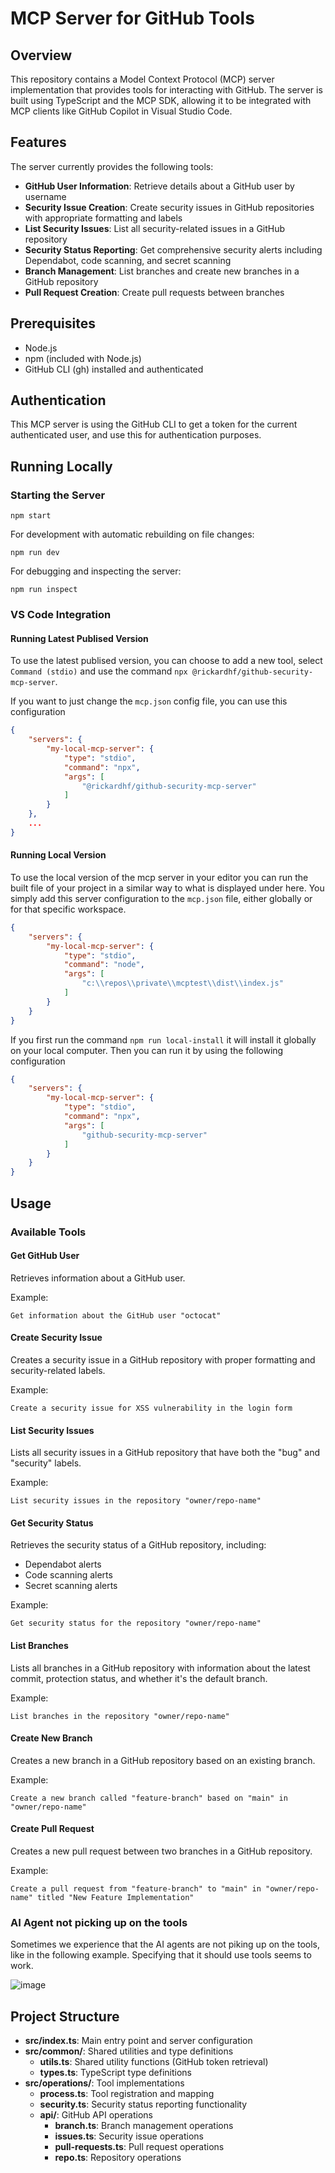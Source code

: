# MCP Server for GitHub Tools

## Overview

This repository contains a Model Context Protocol (MCP) server implementation that provides tools for interacting with GitHub. The server is built using TypeScript and the MCP SDK, allowing it to be integrated with MCP clients like GitHub Copilot in Visual Studio Code.

## Features

The server currently provides the following tools:

- **GitHub User Information**: Retrieve details about a GitHub user by username
- **Security Issue Creation**: Create security issues in GitHub repositories with appropriate formatting and labels
- **List Security Issues**: List all security-related issues in a GitHub repository
- **Security Status Reporting**: Get comprehensive security alerts including Dependabot, code scanning, and secret scanning
- **Branch Management**: List branches and create new branches in a GitHub repository
- **Pull Request Creation**: Create pull requests between branches

## Prerequisites

- Node.js 
- npm (included with Node.js)
- GitHub CLI (gh) installed and authenticated

## Authentication

This MCP server is using the GitHub CLI to get a token for the current authenticated user, and use this for authentication purposes.

## Running Locally

### Starting the Server

```
npm start
```

For development with automatic rebuilding on file changes:
```
npm run dev
```

For debugging and inspecting the server:
```
npm run inspect
```

### VS Code Integration

#### Running Latest Publised Version

To use the latest publised version, you can choose to add a new tool, select `Command (stdio)` and use the command `npx @rickardhf/github-security-mcp-server`.

If you want to just change the `mcp.json` config file, you can use this configuration
```json
{
    "servers": {
        "my-local-mcp-server": {
            "type": "stdio",
            "command": "npx",
            "args": [
                "@rickardhf/github-security-mcp-server"
            ]
        }
    },
    ...
}
```

#### Running Local Version

To use the local version of the mcp server in your editor you can run the built file of your project in a similar way to what is displayed under here. You simply add this server configuration to the `mcp.json` file, either globally or for that specific workspace. 

```json
{
    "servers": {
        "my-local-mcp-server": {
            "type": "stdio",
            "command": "node",
            "args": [
                "c:\\repos\\private\\mcptest\\dist\\index.js"
            ]
        }
    }
}
```

If you first run the command `npm run local-install` it will install it globally on your local computer. Then you can run it by using the following configuration
```json
{
    "servers": {
        "my-local-mcp-server": {
            "type": "stdio",
            "command": "npx",
            "args": [
                "github-security-mcp-server"
            ]
        }
    }
}
```

## Usage

### Available Tools

#### Get GitHub User
Retrieves information about a GitHub user.

Example:
```
Get information about the GitHub user "octocat"
```

#### Create Security Issue
Creates a security issue in a GitHub repository with proper formatting and security-related labels.

Example:
```
Create a security issue for XSS vulnerability in the login form
```

#### List Security Issues
Lists all security issues in a GitHub repository that have both the "bug" and "security" labels.

Example:
```
List security issues in the repository "owner/repo-name"
```

#### Get Security Status
Retrieves the security status of a GitHub repository, including:
- Dependabot alerts
- Code scanning alerts
- Secret scanning alerts

Example:
```
Get security status for the repository "owner/repo-name"
```

#### List Branches
Lists all branches in a GitHub repository with information about the latest commit, protection status, and whether it's the default branch.

Example:
```
List branches in the repository "owner/repo-name"
```

#### Create New Branch
Creates a new branch in a GitHub repository based on an existing branch.

Example:
```
Create a new branch called "feature-branch" based on "main" in "owner/repo-name"
```

#### Create Pull Request
Creates a new pull request between two branches in a GitHub repository.

Example:
```
Create a pull request from "feature-branch" to "main" in "owner/repo-name" titled "New Feature Implementation"
```

### AI Agent not picking up on the tools

Sometimes we experience that the AI agents are not piking up on the tools, like in the following example. Specifying that it should use tools seems to work.

![image](https://github.com/user-attachments/assets/7e2e0d26-0c59-42ae-a6f0-50fadd0b3ea7)


## Project Structure

- **src/index.ts**: Main entry point and server configuration
- **src/common/**: Shared utilities and type definitions
  - **utils.ts**: Shared utility functions (GitHub token retrieval)
  - **types.ts**: TypeScript type definitions
- **src/operations/**: Tool implementations
  - **process.ts**: Tool registration and mapping
  - **security.ts**: Security status reporting functionality
  - **api/**: GitHub API operations
    - **branch.ts**: Branch management operations
    - **issues.ts**: Security issue operations
    - **pull-requests.ts**: Pull request operations
    - **repo.ts**: Repository operations

